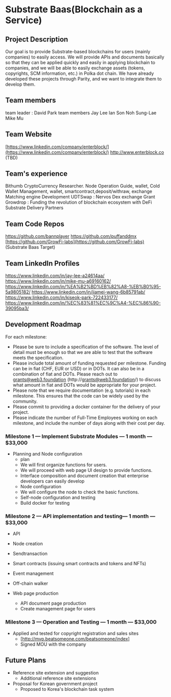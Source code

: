 # Substrate Baas(Blockchain as a Service)

## Project Description
Our goal is to provide Substrate-based blockchains for users (mainly companies) to easily access.
We will provide APIs and documents basically so that they can be applied quickly and easily in applying blockchain to companies, and we will be able to easily exchange assets (tokens, copyrights, SCM information, etc.) in Polka dot chain.
We have already developed these projects through Parity, and we want to integrate them to develop them.

## Team members
team leader : David Park
team members 
 Jay Lee
 Ian Son
 Noh Sung-Lae
 Mike Mu

## Team Website 
[https://www.linkedin.com/company/enterblock/](https://www.linkedin.com/company/enterblock/)
http://www.enterblock.co (TBD)


## Team's experience
Bithumb CryptoCurrency Researcher. Node Operation Guide, wallet, Cold Wallet Management, wallet, smartcontract,deposit/withraw, exchange Matching engine Development
UDTSwap : Nervos Dex exchange Grant
Growdrop : Funding the revolution of blockchain ecosystem with DeFi
Substrate Delivery Partners

## Team Code Repos
https://github.com/bannplayer
https://github.com/puffanddmx 
[https://github.com/GrowFi-labs](https://github.com/GrowFi-labs)
(Substrate Baas Target)


## Team LinkedIn Profiles
https://www.linkedin.com/in/jay-lee-a24614aa/
https://www.linkedin.com/in/mike-mu-a69160162/
https://www.linkedin.com/in/%EA%B2%BD%EB%82%A8-%EB%B0%95-5a9805182/
https://www.linkedin.com/in/jiamei-wang-6b85791ab/
https://www.linkedin.com/in/kiseok-park-722433177/
https://www.linkedin.com/in/%EC%83%81%EC%9C%A4-%EC%86%90-39095ba3/

## Development Roadmap

For each milestone:
* Please be sure to include a specification of the software. The level of detail must be enough so that we are able to test that the software meets the specification.
* Please include total amount of funding requested per milestone. Funding can be in fiat (CHF, EUR or USD) or in DOTs. It can also be in a combination of fiat and DOTs. Please reach out to grants@web3.foundation (http://grants@web3.foundation/) to discuss what amount in fiat and DOTs would be appropriate for your project.
* Please note that we require documentation (e.g. tutorials) in each milestone. This ensures that the code can be widely used by the community.
* Please commit to providing a docker container for the delivery of your project. 
* Please indicate the number of Full-Time Employees working on each milestone, and include the number of days along with their cost per day.

### Milestone 1 — Implement Substrate Modules — 1 month — $33,000
* Planning and Node configuration
  * plan
   * We will first organize functions for users.
   * We will proceed with web page UI design to provide functions.
   * Interface composition and document creation that enterprise developers can easily develop
  * Node configuration
   * We will configure the node to check the basic functions.
   * Self-node configuration and testing
   * Build docker for testing

### Milestone 2 —  API implementation and testing— 1 month — $33,000

* API
 * Node creation
 * Sendtransaction
 * Smart contracts (issuing smart contracts and tokens and NFTs)
 * Event management
 * Off-chain walker
 
* Web page production
  * API document page production
  * Create management page for users


### Milestone 3 — Operation and Testing — 1 month — $33,000

* Applied and tested for copyright registration and sales sites
   * [http://mvp.beatsomeone.com/beatsomeone/index]
   * Signed MOU with the company

## Future Plans
* Reference site extension and suggestion
  * Additional reference site extensions
* Proposal for Korean government project
  * Proposed to Korea's blockchain task system
